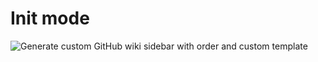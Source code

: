 # Init mode


![Generate custom GitHub wiki sidebar with order and custom template](https://raw.githubusercontent.com/wiki/adriantanasa/github-wiki-sidebar/images/generating-github-wiki-sidebar-order-and-template.png)

